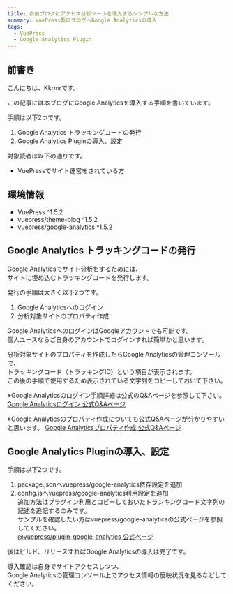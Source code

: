 ```yaml
---
title: 自前ブログにアクセス分析ツールを導入するシンプルな方法
summary: VuePress製のブログへGoogle Analyticsの導入
tags:
  - VuePress
  - Google Analytics Plugin
---
```


## 前書き

こんにちは、Kkrmrです。

この記事には本ブログにGoogle Analyticsを導入する手順を書いています。

手順は以下2つです。

1. Google Analytics トラッキングコードの発行
2. Google Analytics Pluginの導入、設定

対象読者は以下の通りです。

- VuePressでサイト運営をされている方

## 環境情報

- VuePress ^1.5.2
- vuepress/theme-blog ^1.5.2
- vuepress/google-analytics ^1.5.2

## Google Analytics トラッキングコードの発行

Google Analyticsでサイト分析をするためには、  
サイトに埋め込むトラッキングコードを発行します。

発行の手順は大きく以下2つです。

1. Google Analyticsへのログイン
2. 分析対象サイトのプロパティ作成

Google AnalyticsへのログインはGoogleアカウントでも可能です。  
個人ユースならご自身のアカウントでログインすれば簡単かと思います。

分析対象サイトのプロパティを作成したらGoogle Analyticsの管理コンソールで、  
トラッキングコード（トラッキングID）という項目が表示されます。  
この後の手順で使用するため表示されている文字列をコピーしておいて下さい。

※Google Analyticsのログイン手順詳細は公式のQ&Aページを参照して下さい。
[Google Analyticsログイン 公式Q&Aページ](https://support.google.com/analytics/answer/1008015)

※Google Analyticsのプロパティ作成についても公式Q&Aページが分かりやすいと思います。
[Google Analyticsプロパティ作成 公式Q&Aページ](https://support.google.com/analytics/answer/1008080)

## Google Analytics Pluginの導入、設定

手順は以下2つです。

1. package.jsonへvuepress/google-analytics依存設定を追加
2. config.jsへvuepress/google-analytics利用設定を追加  
   追加方法はプラグイン利用とコピーしておいたトランキングコード文字列の記述を追記するのみです。  
   サンプルを確認したい方はvuepress/google-analyticsの公式ページを参照してください。  
   [@vuepress/plugin-google-analytics 公式ページ](https://vuepress.vuejs.org/plugin/official/plugin-google-analytics.html)

後はビルド、リリースすればGoogle Analyticsの導入は完了です。

導入確認は自身でサイトアクセスしつつ、  
Google Analyticsの管理コンソール上でアクセス情報の反映状況を見るなどしてください。
